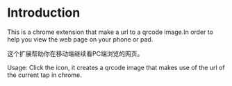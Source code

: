 Introduction
============

  This is a chrome extension that make a url to 
  a qrcode image.In order to help you view the web 
  page on your phone or pad.

  这个扩展帮助你在移动端继续看PC端浏览的网页。

Usage:
	Click the icon, it creates a qrcode image that makes use of the url of the current tap in chrome.


